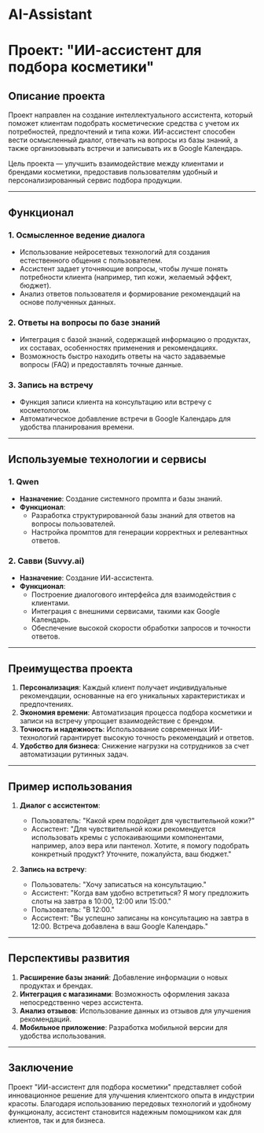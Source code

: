 # AI-Assistant
# Проект: "ИИ-ассистент для подбора косметики"

## Описание проекта

Проект направлен на создание интеллектуального ассистента, который поможет клиентам подобрать косметические средства с учетом их потребностей, предпочтений и типа кожи. ИИ-ассистент способен вести осмысленный диалог, отвечать на вопросы из базы знаний, а также организовывать встречи и записывать их в Google Календарь.

Цель проекта — улучшить взаимодействие между клиентами и брендами косметики, предоставив пользователям удобный и персонализированный сервис подбора продукции.

---

## Функционал

### 1. **Осмысленное ведение диалога**
   - Использование нейросетевых технологий для создания естественного общения с пользователем.
   - Ассистент задает уточняющие вопросы, чтобы лучше понять потребности клиента (например, тип кожи, желаемый эффект, бюджет).
   - Анализ ответов пользователя и формирование рекомендаций на основе полученных данных.

### 2. **Ответы на вопросы по базе знаний**
   - Интеграция с базой знаний, содержащей информацию о продуктах, их составах, особенностях применения и рекомендациях.
   - Возможность быстро находить ответы на часто задаваемые вопросы (FAQ) и предоставлять точные данные.

### 3. **Запись на встречу**
   - Функция записи клиента на консультацию или встречу с косметологом.
   - Автоматическое добавление встречи в Google Календарь для удобства планирования времени.

---

## Используемые технологии и сервисы

### 1. **Qwen**
   - **Назначение**: Создание системного промпта и базы знаний.
   - **Функционал**:
     - Разработка структурированной базы знаний для ответов на вопросы пользователей.
     - Настройка промптов для генерации корректных и релевантных ответов.

### 2. **Савви (Suvvy.ai)**
   - **Назначение**: Создание ИИ-ассистента.
   - **Функционал**:
     - Построение диалогового интерфейса для взаимодействия с клиентами.
     - Интеграция с внешними сервисами, такими как Google Календарь.
     - Обеспечение высокой скорости обработки запросов и точности ответов.

---

## Преимущества проекта

1. **Персонализация**: Каждый клиент получает индивидуальные рекомендации, основанные на его уникальных характеристиках и предпочтениях.
2. **Экономия времени**: Автоматизация процесса подбора косметики и записи на встречу упрощает взаимодействие с брендом.
3. **Точность и надежность**: Использование современных ИИ-технологий гарантирует высокую точность рекомендаций и ответов.
4. **Удобство для бизнеса**: Снижение нагрузки на сотрудников за счет автоматизации рутинных задач.

---

## Пример использования

1. **Диалог с ассистентом**:
   - Пользователь: "Какой крем подойдет для чувствительной кожи?"
   - Ассистент: "Для чувствительной кожи рекомендуется использовать кремы с успокаивающими компонентами, например, алоэ вера или пантенол. Хотите, я помогу подобрать конкретный продукт? Уточните, пожалуйста, ваш бюджет."

2. **Запись на встречу**:
   - Пользователь: "Хочу записаться на консультацию."
   - Ассистент: "Когда вам удобно встретиться? Я могу предложить слоты на завтра в 10:00, 12:00 или 15:00."
   - Пользователь: "В 12:00."
   - Ассистент: "Вы успешно записаны на консультацию на завтра в 12:00. Встреча добавлена в ваш Google Календарь."

---

## Перспективы развития

1. **Расширение базы знаний**: Добавление информации о новых продуктах и брендах.
2. **Интеграция с магазинами**: Возможность оформления заказа непосредственно через ассистента.
3. **Анализ отзывов**: Использование данных из отзывов для улучшения рекомендаций.
4. **Мобильное приложение**: Разработка мобильной версии для удобства использования.

---

## Заключение

Проект "ИИ-ассистент для подбора косметики" представляет собой инновационное решение для улучшения клиентского опыта в индустрии красоты. Благодаря использованию передовых технологий и удобному функционалу, ассистент становится надежным помощником как для клиентов, так и для бизнеса.




